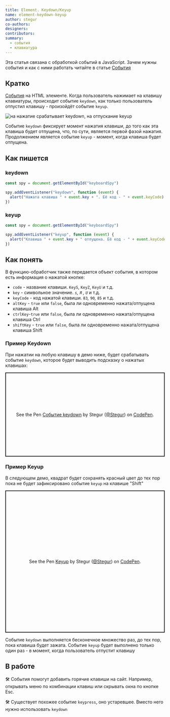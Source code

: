 ```yaml
---
title: Element. Keydown/Keyup
name: element-keydown-keyup
author: stegur
co-authors:
designers:
contributors:
summary:
  - события
  - клавиатура
---
```


Эта статья связана с обработкой событий в JavaScript. Зачем нужны события и как с ними работать читайте в статье [События](/posts/js/doka/events)

## Кратко

[События](/posts/js/doka/events) на HTML элементе. Когда пользователь нажимает на клавишу клавиатуры, происходит событие `keydown`, как только пользователь отпустил клавишу - произойдёт событие `keyup`.

![на нажатие срабатывает keydown, на отпускание keyup](/assets/images/posts/js/element-keydown-keyup/event.gif)

Событие `keydown` фиксирует момент нажатия клавиши, до того как эта клавиша будет отпущена, что, по сути, является первой фазой нажатия. Продолжением является событие `keyup` - момент, когда клавиша будет отпущена.

## Как пишется

### keydown

```jsx
const spy = document.getElementById("keyboardSpy")

spy.addEventListener("keydown", function (event) {
  alert("Нажата клавиша " + event.key + ". Её код - " + event.keyCode)
})
```

### keyup

```jsx
const spy = document.getElementById("keyboardSpy")

spy.addEventListener("keyup", function (event) {
  alert("Клавиша " + event.key + " отпущена. Её код - " + event.keyCode)
})
```

## Как понять

В функцию-обработчик также передается объект события, в котором есть информация о нажатой кнопке:

- `code` - название клавиши. `KeyS`, `KeyZ`, `KeyU` и т.д.
- `key` - символьное значение. *`s`, `Я` , `U`* и т.д.
- `keyCode` - код нажатой клавиши. `83`*,* `90`*,* `85` и т.д.
- `altKey` - `true` или `false`, была ли одновременно нажата/отпущена клавиша Alt
- `ctrlKey`-`true` или `false`, была ли одновременно нажата/отпущена клавиша Ctrl
- `shiftKey` - `true` или `false`, была ли одновременно нажата/отпущена клавиша Shift

### Пример Keydown

При нажатии на любую клавишу в демо ниже, будет срабатывать событие `keydown`, которое будет выводить подсказку о нажатых клавишах:

<p class="codepen" data-height="265" data-theme-id="light" data-default-tab="result" data-user="Stegur" data-slug-hash="BajbpoB" style="height: 265px; box-sizing: border-box; display: flex; align-items: center; justify-content: center; border: 2px solid; margin: 1em 0; padding: 1em;" data-pen-title="Событие keydown">
  <span>See the Pen <a href="https://codepen.io/Stegur/pen/BajbpoB">
  Событие keydown</a> by Stegur (<a href="https://codepen.io/Stegur">@Stegur</a>)
  on <a href="https://codepen.io">CodePen</a>.</span>
</p>

### Пример Keyup

В следующем демо, квадрат будет сохранять красный цвет до тех пор пока не будет зафиксировано событие `keyup` на клавише "Shift"

<p class="codepen" data-height="448" data-theme-id="light" data-default-tab="result" data-user="Stegur" data-slug-hash="poyEKpL" style="height: 448px; box-sizing: border-box; display: flex; align-items: center; justify-content: center; border: 2px solid; margin: 1em 0; padding: 1em;" data-pen-title="Keyup">
  <span>See the Pen <a href="https://codepen.io/Stegur/pen/poyEKpL">
  Keyup</a> by Stegur (<a href="https://codepen.io/Stegur">@Stegur</a>)
  on <a href="https://codepen.io">CodePen</a>.</span>
</p>
<script async src="https://static.codepen.io/assets/embed/ei.js"></script>

Событие `keydown` выполняется бесконечное множество раз, до тех пор, пока клавиша будет зажата. Событие `keyup` будет выполнено только один раз - в момент, когда пользователь отпустит клавишу

## В работе

🛠 События помогут добавить горячие клавиши на сайт. Например, открывать меню по комбинации клавиш или скрывать окна по кнопке Esc.

🛠 Существует похожее событие `keypress`, оно устаревшее. Вместо него нужно использовать `keydown`
